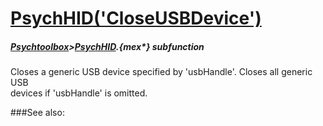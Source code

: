 # [PsychHID('CloseUSBDevice')](PsychHID-CloseUSBDevice) 
##### [Psychtoolbox](Psychtoolbox)>[PsychHID](PsychHID).{mex*} subfunction


Closes a generic USB device specified by 'usbHandle'. Closes all generic USB  
devices if 'usbHandle' is omitted.   


###See also:

